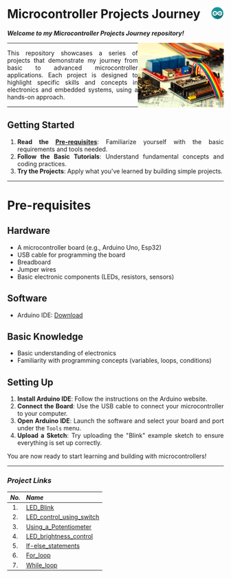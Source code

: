# Microcontroller Projects Journey     <img align="right" width="30" height="30" src="./Docs/Content_Images/arduino-icon.jpg">

***Welcome to my Microcontroller Projects Journey repository!***

<img align = "right" width="200" height="150" src="./Docs/Content_Images/Cover.jpg">

----

<div align="justify"> 
  
This repository showcases a series of projects that 
demonstrate my journey from basic to advanced microcontroller applications. 
Each project is designed to highlight specific skills and concepts in 
electronics and embedded systems, using a hands-on approach. 

</div>

----

<div align="justify"> 

## Getting Started

1. **Read the [Pre-requisites](#Pre-requisites)**: Familiarize yourself with the basic requirements and tools needed.
2. **Follow the Basic Tutorials**: Understand fundamental concepts and coding practices.
3. **Try the Projects**: Apply what you've learned by building simple projects.

----

# Pre-requisites

## Hardware

- A microcontroller board (e.g., Arduino Uno, Esp32)
- USB cable for programming the board
- Breadboard
- Jumper wires
- Basic electronic components (LEDs, resistors, sensors)

## Software

- Arduino IDE: [Download](https://www.arduino.cc/en/software)

## Basic Knowledge

- Basic understanding of electronics
- Familiarity with programming concepts (variables, loops, conditions)

## Setting Up

1. **Install Arduino IDE**: Follow the instructions on the Arduino website.
2. **Connect the Board**: Use the USB cable to connect your microcontroller to your computer.
3. **Open Arduino IDE**: Launch the software and select your board and port under the `Tools` menu.
4. **Upload a Sketch**: Try uploading the "Blink" example sketch to ensure everything is set up correctly.

You are now ready to start learning and building with microcontrollers!

</div>

----

### ***Project Links***

|***No.***|***Name***|
|:---:|:----|
|1. |[LED_Blink](./learning_tutorials/Basic/LED_Blink/LED_Blink.md)|
|2. |[LED_control_using_switch](./learning_tutorials/Basic/LED_control_using_switch/LED_control_using_switch.md)|
|3. |[Using_a_Potentiometer](./learning_tutorials/Basic/Using_a_Potentiometer/Using_a_Potentiometer.md)|
|4. |[LED_brightness_control](./learning_tutorials/Basic/LED_brightness_control/LED_brightness_control.md)|
|5. |[If-else_statements](./learning_tutorials/Intermediate/If-else_statements/If-else_statements.md)|
|6. |[For_loop](./learning_tutorials/Intermediate/For_loop/For_loop.md)|
|7. |[While_loop](./learning_tutorials/Intermediate/While_loop/While_loop.md)|